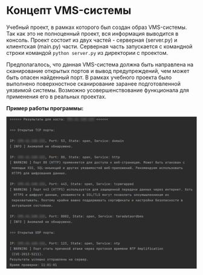 # Концепт VMS-системы

Учебный проект, в рамках которого был создан образ VMS-системы. Так как это не полноценный проект, вся информация выводится в консоль. Проект состоит из двух частей - серверная (server.py) и клиентская (main.py) части. Серверная часть запускается с командной строки командой `python server.py` из директории с проектом.

Предполагалось, что данная VMS-система должна быть направлена на сканирование открытых портов и вывод предупреждений, чем может быть опасен найденный порт. В рамках учебного проекта было выполнено поверхностное сканирование заранее подготовленной уязвимой системы. Возможно усовершенствование функционала для применения его в реальных проектах.

**Пример работы программы:**

![](./screens_VMS/1.png)

